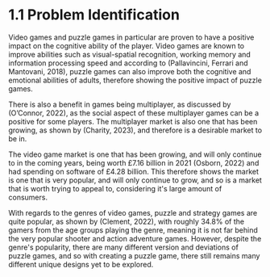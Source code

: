 # 1.1 Problem Identification

Video games and puzzle games in particular are proven to have a positive impact on the cognitive ability of the player. Video games are known to improve abilities such as visual-spatial recognition, working memory and information processing speed and according to (Pallavincini, Ferrari and Mantovani, 2018), puzzle games can also improve both the cognitive and emotional abilities of adults, therefore showing the positive impact of puzzle games.

There is also a benefit in games being multiplayer, as discussed by (O’Connor, 2022), as the social aspect of these multiplayer games can be a positive for some players. The multiplayer market is also one that has been growing, as shown by (Charity, 2023), and therefore is a desirable market to be in.&#x20;

The video game market is one that has been growing, and will only continue to in the coming years, being worth £7.16 billion in 2021 (Osborn, 2022) and had spending on software of £4.28 billion. This therefore shows the market is one that is very popular, and will only continue to grow, and so is a market that is worth trying to appeal to, considering it's large amount of consumers.

With regards to the genres of video games, puzzle and strategy games are quite popular, as shown by (Clement, 2022), with roughly 34.8% of the gamers from the age groups playing the genre, meaning it is not far behind the very popular shooter and action adventure games. However, despite the genre's popularity, there are many different version and deviations of puzzle games, and so with creating a puzzle game, there still remains many different unique designs yet to be explored.


